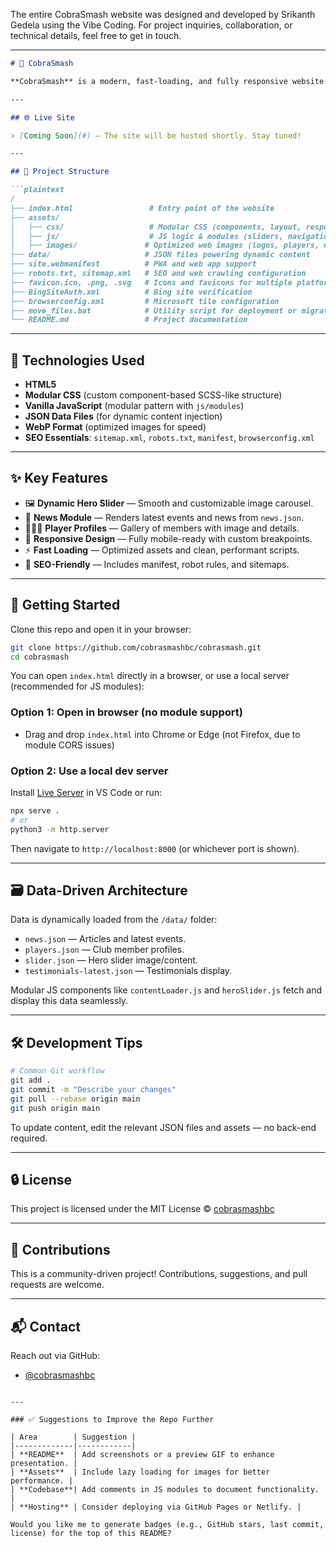 The entire CobraSmash website was designed and developed by Srikanth Gedela using the Vibe Coding.
For project inquiries, collaboration, or technical details, feel free to get in touch.

---

````markdown
# 🐍 CobraSmash

**CobraSmash** is a modern, fast-loading, and fully responsive website designed for a badminton community, featuring player profiles, news updates, dynamic sliders, and more. Built with a focus on clean code structure and modularity, this site is easy to maintain and extend.

---

## 🌐 Live Site

> [Coming Soon](#) — The site will be hosted shortly. Stay tuned!

---

## 📁 Project Structure

```plaintext
/
├── index.html                 # Entry point of the website
├── assets/
│   ├── css/                   # Modular CSS (components, layout, responsive, typography)
│   ├── js/                    # JS logic & modules (sliders, navigation, UI helpers)
│   ├── images/               # Optimized web images (logos, players, news, slider)
├── data/                     # JSON files powering dynamic content
├── site.webmanifest          # PWA and web app support
├── robots.txt, sitemap.xml   # SEO and web crawling configuration
├── favicon.ico, .png, .svg   # Icons and favicons for multiple platforms
├── BingSiteAuth.xml          # Bing site verification
├── browserconfig.xml         # Microsoft tile configuration
├── move_files.bat            # Utility script for deployment or migration
└── README.md                 # Project documentation
````

---

## 🧰 Technologies Used

* **HTML5**
* **Modular CSS** (custom component-based SCSS-like structure)
* **Vanilla JavaScript** (modular pattern with `js/modules`)
* **JSON Data Files** (for dynamic content injection)
* **WebP Format** (optimized images for speed)
* **SEO Essentials**: `sitemap.xml`, `robots.txt`, `manifest`, `browserconfig.xml`

---

## ✨ Key Features

* 🖼️ **Dynamic Hero Slider** — Smooth and customizable image carousel.
* 📰 **News Module** — Renders latest events and news from `news.json`.
* 🧑‍🤝‍🧑 **Player Profiles** — Gallery of members with image and details.
* 📱 **Responsive Design** — Fully mobile-ready with custom breakpoints.
* ⚡ **Fast Loading** — Optimized assets and clean, performant scripts.
* 🔗 **SEO-Friendly** — Includes manifest, robot rules, and sitemaps.

---

## 🚀 Getting Started

Clone this repo and open it in your browser:

```bash
git clone https://github.com/cobrasmashbc/cobrasmash.git
cd cobrasmash
```

You can open `index.html` directly in a browser, or use a local server (recommended for JS modules):

### Option 1: Open in browser (no module support)

* Drag and drop `index.html` into Chrome or Edge (not Firefox, due to module CORS issues)

### Option 2: Use a local dev server

Install [Live Server](https://marketplace.visualstudio.com/items?itemName=ritwickdey.LiveServer) in VS Code or run:

```bash
npx serve .
# or
python3 -m http.server
```

Then navigate to `http://localhost:8000` (or whichever port is shown).

---

## 🗃️ Data-Driven Architecture

Data is dynamically loaded from the `/data/` folder:

* `news.json` — Articles and latest events.
* `players.json` — Club member profiles.
* `slider.json` — Hero slider image/content.
* `testimonials-latest.json` — Testimonials display.

Modular JS components like `contentLoader.js` and `heroSlider.js` fetch and display this data seamlessly.

---

## 🛠️ Development Tips

```bash
# Common Git workflow
git add .
git commit -m "Describe your changes"
git pull --rebase origin main
git push origin main
```

To update content, edit the relevant JSON files and assets — no back-end required.

---

## 🔒 License

This project is licensed under the MIT License © [cobrasmashbc](https://github.com/cobrasmashbc)

---

## 🙌 Contributions

This is a community-driven project! Contributions, suggestions, and pull requests are welcome.

---

## 📬 Contact

Reach out via GitHub:

* [@cobrasmashbc](https://github.com/cobrasmashbc)

```

---

### ✅ Suggestions to Improve the Repo Further

| Area        | Suggestion |
|-------------|------------|
| **README**  | Add screenshots or a preview GIF to enhance presentation. |
| **Assets**  | Include lazy loading for images for better performance. |
| **Codebase**| Add comments in JS modules to document functionality. |
| **Hosting** | Consider deploying via GitHub Pages or Netlify. |

Would you like me to generate badges (e.g., GitHub stars, last commit, license) for the top of this README?
```

